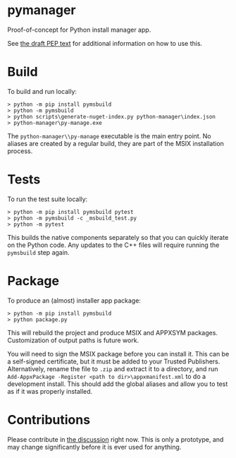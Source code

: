 # pymanager

Proof-of-concept for Python install manager app.

See [the draft PEP text](https://github.com/zooba/pymanager/blob/pep/pep-draft.md)
for additional information on how to use this.

# Build

To build and run locally:

```
> python -m pip install pymsbuild
> python -m pymsbuild
> python scripts\generate-nuget-index.py python-manager\index.json
> python-manager\py-manage.exe
```

The `python-manager\\py-manage` executable is the main entry point. No aliases
are created by a regular build, they are part of the MSIX installation process.

# Tests

To run the test suite locally:

```
> python -m pip install pymsbuild pytest
> python -m pymsbuild -c _msbuild_test.py
> python -m pytest
```

This builds the native components separately so that you can quickly iterate on
the Python code. Any updates to the C++ files will require running the
``pymsbuild`` step again.

# Package

To produce an (almost) installer app package:

```
> python -m pip install pymsbuild
> python package.py
```

This will rebuild the project and produce MSIX and APPXSYM packages.
Customization of output paths is future work.

You will need to sign the MSIX package before you can install it. This can be a
self-signed certificate, but it must be added to your Trusted Publishers.
Alternatively, rename the file to ``.zip`` and extract it to a directory, and
run ``Add-AppxPackage -Register <path to dir>\appxmanifest.xml`` to do a
development install. This should add the global aliases and allow you to test
as if it was properly installed.

# Contributions

Please contribute in [the discussion](https://discuss.python.org/t/pre-pep-a-python-installation-manager-for-windows/74556)
right now. This is only a prototype, and may change significantly before it is
ever used for anything.
